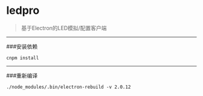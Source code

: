 # ledpro

> 基于Electron的LED模拟/配置客户端

---
###安装依赖

`cnpm install`

---

###重新编译

`./node_modules/.bin/electron-rebuild -v 2.0.12`


